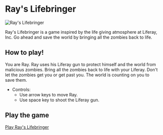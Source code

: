 # Ray's Lifebringer 

![Ray's Lifebringer](https://raw.githubusercontent.com/mthadley/lzs/master/assets/sprites/logo.png)

Ray's Lifebringer is a game inspired by the life giving atmosphere at Liferay, Inc. Go ahead and save the world by bringing all the zombies back to life.

## How to play!

You are Ray. Ray uses his Liferay gun to protect himself and the world from malicious zombies. Bring all the zombies back to life with your Liferay. Don't let the zombies get you or get past you. The world is counting on you to save them.

* Controls:
	* Use arrow keys to move Ray.
	* Use space key to shoot the Liferay gun.

## Play the game

[Play Ray's Lifebringer](http://mthadley.github.io/lzs)